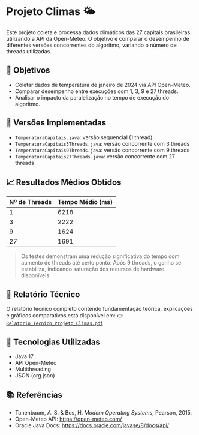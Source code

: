 # Projeto Climas 🌤️

Este projeto coleta e processa dados climáticos das 27 capitais brasileiras utilizando a API da Open-Meteo. O objetivo é comparar o desempenho de diferentes versões concorrentes do algoritmo, variando o número de threads utilizadas.

## 📌 Objetivos
- Coletar dados de temperatura de janeiro de 2024 via API Open-Meteo.
- Comparar desempenho entre execuções com 1, 3, 9 e 27 threads.
- Analisar o impacto da paralelização no tempo de execução do algoritmo.

## 🧪 Versões Implementadas
- `TemperaturaCapitais.java`: versão sequencial (1 thread)
- `TemperaturaCapitais3Threads.java`: versão concorrente com 3 threads
- `TemperaturaCapitais9Threads.java`: versão concorrente com 9 threads
- `TemperaturaCapitais27Threads.java`: versão concorrente com 27 threads

## 📈 Resultados Médios Obtidos

| Nº de Threads | Tempo Médio (ms) |
|---------------|------------------|
| 1             | 6218             |
| 3             | 2222             |
| 9             | 1624             |
| 27            | 1691             |

> Os testes demonstram uma redução significativa do tempo com aumento de threads até certo ponto. Após 9 threads, o ganho se estabiliza, indicando saturação dos recursos de hardware disponíveis.

## 📄 Relatório Técnico

O relatório técnico completo contendo fundamentação teórica, explicações e gráficos comparativos está disponível em:
👉 [`Relatorio_Tecnico_Projeto_Climas.pdf`](./Relatorio_Tecnico_Projeto_Climas.pdf)

## 🔧 Tecnologias Utilizadas
- Java 17
- API Open-Meteo
- Multithreading
- JSON (org.json)

## 📚 Referências
- Tanenbaum, A. S. & Bos, H. *Modern Operating Systems*, Pearson, 2015.
- Open-Meteo API: https://open-meteo.com/
- Oracle Java Docs: https://docs.oracle.com/javase/8/docs/api/
